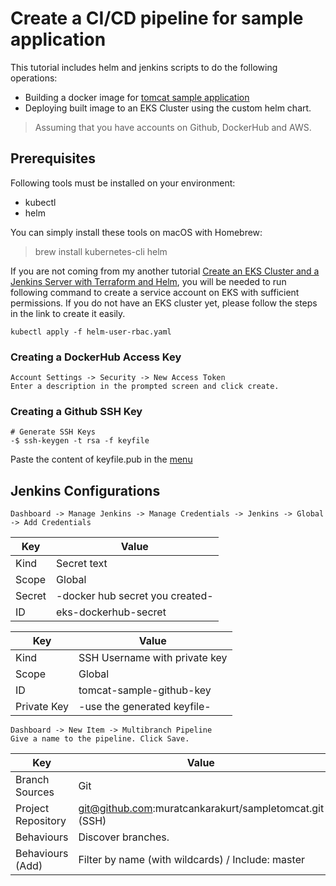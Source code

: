 # Create a CI/CD pipeline for sample application

This tutorial includes helm and jenkins scripts to do the following operations:
- Building a docker image for [tomcat sample application](https://tomcat.apache.org/tomcat-8.0-doc/appdev/sample/)
- Deploying built image to an EKS Cluster using the custom helm chart.

> Assuming that you have accounts on Github, DockerHub and AWS.

## Prerequisites

Following tools must be installed on your environment:
- kubectl
- helm

You can simply install these tools on macOS with Homebrew:
> brew install kubernetes-cli helm

If you are not coming from my another tutorial [Create an EKS Cluster and a Jenkins Server with Terraform and Helm](https://github.com/muratcankarakurt/terraform), you will be needed to run following command to create a service account on EKS with sufficient permissions. If you do not have an EKS cluster yet, please follow the steps in the link to create it easily.
```console
kubectl apply -f helm-user-rbac.yaml
```

### Creating a DockerHub Access Key
```
Account Settings -> Security -> New Access Token
Enter a description in the prompted screen and click create.
```
### Creating a Github SSH Key
```console
# Generate SSH Keys
-$ ssh-keygen -t rsa -f keyfile
```
Paste the content of keyfile.pub in the [menu](https://github.com/settings/ssh/new)

## Jenkins Configurations
```
Dashboard -> Manage Jenkins -> Manage Credentials -> Jenkins -> Global -> Add Credentials
```

| Key    | Value                           | 
| -------| --------------------------------|
| Kind   | Secret text                     | 
| Scope  | Global                          | 
| Secret | -docker hub secret you created- | 
| ID     | eks-dockerhub-secret            | 

| Key         | Value                          | 
| ------------| -------------------------------|
| Kind        | SSH Username with private key  | 
| Scope       | Global                         | 
| ID          | tomcat-sample-github-key       | 
| Private Key | -use the generated keyfile-    | 


```
Dashboard -> New Item -> Multibranch Pipeline
Give a name to the pipeline. Click Save.
```
| Key                     | Value                                                  | 
| ------------            | -------------------------------                        |
| Branch Sources          | Git                                                    | 
| Project Repository      | git@github.com:muratcankarakurt/sampletomcat.git (SSH) | 
| Behaviours              | Discover branches.                                     | 
| Behaviours (Add)        | Filter by name (with wildcards) / Include: master      | 

